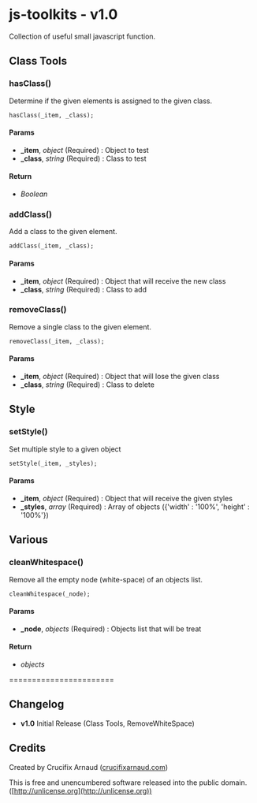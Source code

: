 # js-toolkits - v1.0

Collection of useful small javascript function.

## Class Tools

### hasClass()

Determine if the given elements is assigned to the given class.

	hasClass(_item, _class);

#### Params

* **_item**, *object* (Required) : Object to test
* **_class**, *string* (Required) : Class to test

#### Return

* *Boolean*

### addClass()

Add a class to the given element.

	addClass(_item, _class);

#### Params

* **_item**, *object* (Required) : Object that will receive the new class
* **_class**, *string* (Required) : Class to add

### removeClass()

Remove a single class to the given element.

	removeClass(_item, _class);

#### Params

* **_item**, *object* (Required) : Object that will lose the given class
* **_class**, *string* (Required) : Class to delete

## Style

### setStyle()

Set multiple style to a given object

	setStyle(_item, _styles);

#### Params

*	**_item**, *object* (Required) : Object that will receive the given styles
* **_styles**, *array* (Required) :	Array of objects ({'width' : '100%', 'height' : '100%'})

## Various

### cleanWhitespace()

Remove all the empty node (white-space) of an objects list.

	cleanWhitespace(_node);

#### Params

* **_node**, *objects* (Required) : Objects list that will be treat

#### Return

* *objects*

=======================

## Changelog

* **v1.0** Initial Release (Class Tools, RemoveWhiteSpace)

## Credits

Created by Crucifix Arnaud ([crucifixarnaud.com](http://crucifixarnaud.com))

This is free and unencumbered software released into the public domain. ([http://unlicense.org](http://unlicense.org))

